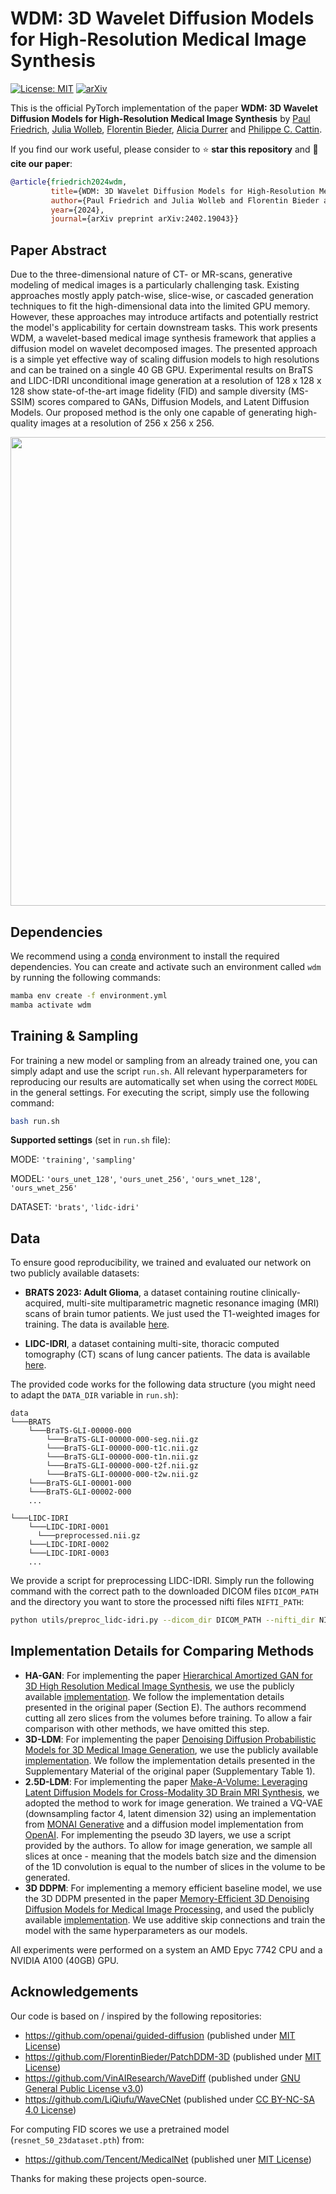 # WDM: 3D Wavelet Diffusion Models for High-Resolution Medical Image Synthesis
[![License: MIT](https://img.shields.io/badge/License-MIT-yellow.svg)](https://opensource.org/licenses/MIT)
[![arXiv](https://img.shields.io/badge/arXiv-2303.08061-b31b1b.svg)](https://arxiv.org/abs/2402.19043)

This is the official PyTorch implementation of the paper **WDM: 3D Wavelet Diffusion Models for High-Resolution Medical Image Synthesis** by [Paul Friedrich](https://pfriedri.github.io/), [Julia Wolleb](https://dbe.unibas.ch/en/persons/julia-wolleb/), [Florentin Bieder](https://dbe.unibas.ch/en/persons/florentin-bieder/), [Alicia Durrer](https://dbe.unibas.ch/en/persons/alicia-durrer/) and [Philippe C. Cattin](https://dbe.unibas.ch/en/persons/philippe-claude-cattin/).


If you find our work useful, please consider to :star: **star this repository** and :memo: **cite our paper**:
```bibtex
@article{friedrich2024wdm,
         title={WDM: 3D Wavelet Diffusion Models for High-Resolution Medical Image Synthesis},
         author={Paul Friedrich and Julia Wolleb and Florentin Bieder and Alicia Durrer and Philippe C. Cattin},
         year={2024},
         journal={arXiv preprint arXiv:2402.19043}}
```

## Paper Abstract
Due to the three-dimensional nature of CT- or MR-scans, generative modeling of medical images is a particularly challenging task. Existing approaches mostly apply patch-wise, slice-wise, or cascaded generation techniques to fit the high-dimensional data into the limited GPU memory. However, these approaches may introduce artifacts and potentially restrict the model's applicability for certain downstream tasks. This work presents WDM, a wavelet-based medical image synthesis framework that applies a diffusion model on wavelet decomposed images. The presented approach is a simple yet effective way of scaling diffusion models to high resolutions and can be trained on a single 40 GB GPU. Experimental results on BraTS and LIDC-IDRI unconditional image generation at a resolution of 128 x 128 x 128 show state-of-the-art image fidelity (FID) and sample diversity (MS-SSIM) scores compared to GANs, Diffusion Models, and Latent Diffusion Models. Our proposed method is the only one capable of generating high-quality images at a resolution of 256 x 256 x 256.

<p>
    <img width="750" src="assets/wdm.png"/>
</p>


## Dependencies
We recommend using a [conda](https://github.com/conda-forge/miniforge#mambaforge) environment to install the required dependencies.
You can create and activate such an environment called `wdm` by running the following commands:
```sh
mamba env create -f environment.yml
mamba activate wdm
```

## Training & Sampling
For training a new model or sampling from an already trained one, you can simply adapt and use the script `run.sh`. All relevant hyperparameters for reproducing our results are automatically set when using the correct `MODEL` in the general settings.
For executing the script, simply use the following command:
```sh
bash run.sh
```
**Supported settings** (set in `run.sh` file):

MODE: `'training'`, `'sampling'`

MODEL: `'ours_unet_128'`, `'ours_unet_256'`, `'ours_wnet_128'`, `'ours_wnet_256'`

DATASET: `'brats'`, `'lidc-idri'`

## Data
To ensure good reproducibility, we trained and evaluated our network on two publicly available datasets:
* **BRATS 2023: Adult Glioma**, a dataset containing routine clinically-acquired, multi-site multiparametric magnetic resonance imaging (MRI) scans of brain tumor patients. We just used the T1-weighted images for training. The data is available [here](https://www.synapse.org/#!Synapse:syn51514105).

* **LIDC-IDRI**, a dataset containing multi-site, thoracic computed tomography (CT) scans of lung cancer patients. The data is available [here](https://wiki.cancerimagingarchive.net/pages/viewpage.action?pageId=1966254).

The provided code works for the following data structure (you might need to adapt the `DATA_DIR` variable in `run.sh`):
```
data
└───BRATS
    └───BraTS-GLI-00000-000
        └───BraTS-GLI-00000-000-seg.nii.gz
        └───BraTS-GLI-00000-000-t1c.nii.gz
        └───BraTS-GLI-00000-000-t1n.nii.gz
        └───BraTS-GLI-00000-000-t2f.nii.gz
        └───BraTS-GLI-00000-000-t2w.nii.gz  
    └───BraTS-GLI-00001-000
    └───BraTS-GLI-00002-000
    ...

└───LIDC-IDRI
    └───LIDC-IDRI-0001
      └───preprocessed.nii.gz
    └───LIDC-IDRI-0002
    └───LIDC-IDRI-0003
    ...
```
We provide a script for preprocessing LIDC-IDRI. Simply run the following command with the correct path to the downloaded DICOM files `DICOM_PATH` and the directory you want to store the processed nifti files `NIFTI_PATH`:
```sh
python utils/preproc_lidc-idri.py --dicom_dir DICOM_PATH --nifti_dir NIFTI_PATH
```

## Implementation Details for Comparing Methods
* **HA-GAN**: For implementing the paper [Hierarchical Amortized GAN for 3D High Resolution Medical Image Synthesis](https://ieeexplore.ieee.org/abstract/document/9770375), we use the publicly available [implementation](https://github.com/batmanlab/HA-GAN). We follow the implementation details presented in the original paper (Section E). The authors recommend cutting all zero slices from the volumes before training. To allow a fair comparison with other methods, we have omitted this step.
* **3D-LDM**: For implementing the paper [Denoising Diffusion Probabilistic Models for 3D Medical Image Generation](https://www.nature.com/articles/s41598-023-34341-2), we use the publicly available [implementation](https://github.com/FirasGit/medicaldiffusion). We follow the implementation details presented in the Supplementary Material of the original paper (Supplementary Table 1).
* **2.5D-LDM**: For implementing the paper [Make-A-Volume: Leveraging Latent Diffusion Models for Cross-Modality 3D Brain MRI Synthesis](https://link.springer.com/chapter/10.1007/978-3-031-43999-5_56), we adopted the method to work for image generation. We trained a VQ-VAE (downsampling factor 4, latent dimension 32) using an implementation from [MONAI Generative](https://github.com/Project-MONAI/GenerativeModels) and a diffusion model implementation from [OpenAI](https://github.com/openai/guided-diffusion). For implementing the pseudo 3D layers, we use a script provided by the authors. To allow for image generation, we sample all slices at once - meaning that the models batch size and the dimension of the 1D convolution is equal to the number of slices in the volume to be generated.
* **3D DDPM**: For implementing a memory efficient baseline model, we use the 3D DDPM presented in the paper [Memory-Efficient 3D Denoising Diffusion Models for Medical Image Processing](https://openreview.net/forum?id=neXqIGpO-tn), and used the publicly available [implementation](https://github.com/FlorentinBieder/PatchDDM-3D). We use additive skip connections and train the model with the same hyperparameters as our models.

All experiments were performed on a system an AMD Epyc 7742 CPU and a NVIDIA A100 (40GB) GPU.


## Acknowledgements
Our code is based on / inspired by the following repositories:
* https://github.com/openai/guided-diffusion (published under [MIT License](https://github.com/openai/guided-diffusion/blob/main/LICENSE))
* https://github.com/FlorentinBieder/PatchDDM-3D (published under [MIT License](https://github.com/FlorentinBieder/PatchDDM-3D/blob/master/LICENSE))
* https://github.com/VinAIResearch/WaveDiff (published under [GNU General Public License v3.0](https://github.com/VinAIResearch/WaveDiff/blob/main/LICENSE))
* https://github.com/LiQiufu/WaveCNet (published under [CC BY-NC-SA 4.0 License](https://creativecommons.org/licenses/by-nc-sa/4.0/legalcode))

For computing FID scores we use a pretrained model (`resnet_50_23dataset.pth`) from:
* https://github.com/Tencent/MedicalNet (published uner [MIT License](https://github.com/Tencent/MedicalNet/blob/master/LICENSE))

Thanks for making these projects open-source.
